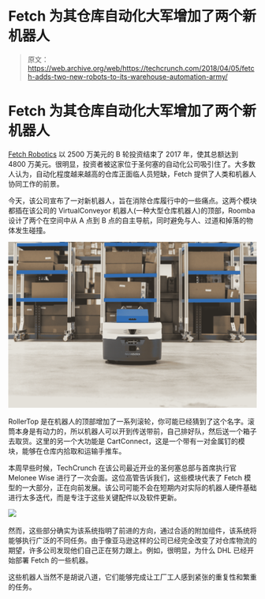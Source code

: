 # Fetch 为其仓库自动化大军增加了两个新机器人 

> 原文：<https://web.archive.org/web/https://techcrunch.com/2018/04/05/fetch-adds-two-new-robots-to-its-warehouse-automation-army/>

# Fetch 为其仓库自动化大军增加了两个新机器人

[Fetch Robotics](https://web.archive.org/web/20221025231042/https://techcrunch.com/tag/fetch-robotics/) 以 2500 万美元的 B 轮投资结束了 2017 年，使其总额达到 4800 万美元。很明显，投资者被这家位于圣何塞的自动化公司吸引住了。大多数人认为，自动化程度越来越高的仓库正面临人员短缺，Fetch 提供了人类和机器人协同工作的前景。

今天，该公司宣布了一对新机器人，旨在消除仓库履行中的一些痛点。这两个模块都插在该公司的 VirtualConveyor 机器人(一种大型仓库机器人)的顶部，Roomba 设计了两个在空间中从 A 点到 B 点的自主导航，同时避免与人、过道和掉落的物体发生碰撞。

![](img/ed1f99494150b54b91b851b1b2bbf0a7.png)

RollerTop 是在机器人的顶部增加了一系列滚轮，你可能已经猜到了这个名字。滚筒本身是有动力的，所以机器人可以开到传送带前，自己排好队，然后送一个箱子去取货。这里的另一个大功能是 CartConnect，这是一个带有一对金属钉的模块，能够在仓库内拾取和运输手推车。

本周早些时候，TechCrunch 在该公司最近开业的圣何塞总部与首席执行官 Melonee Wise 进行了一次会面。这位高管告诉我们，这些模块代表了 Fetch 模型的一大部分，正在向前发展。该公司可能不会在短期内对实际的机器人硬件基础进行太多迭代，而是专注于这些关键配件以及软件更新。

![](img/164e2b94d20fc54fd5695f7929823f41.png)

然而，这些部分确实为该系统指明了前进的方向，通过合适的附加组件，该系统将能够执行广泛的不同任务。由于像亚马逊这样的公司已经完全改变了对仓库物流的期望，许多公司发现他们自己正在努力跟上。例如，很明显，为什么 DHL 已经开始部署 Fetch 的一些机器。

这些机器人当然不是胡说八道，它们能够完成让工厂工人感到紧张的重复性和繁重的任务。